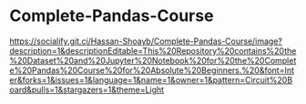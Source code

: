 # Complete-Pandas-Course
https://socialify.git.ci/Hassan-Shoayb/Complete-Pandas-Course/image?description=1&descriptionEditable=This%20Repository%20contains%20the%20Dataset%20and%20Jupyter%20Notebook%20for%20the%20Complete%20Pandas%20Course%20for%20Absolute%20Beginners.%20&font=Inter&forks=1&issues=1&language=1&name=1&owner=1&pattern=Circuit%20Board&pulls=1&stargazers=1&theme=Light
